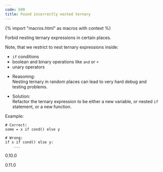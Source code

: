 ```yaml
---
code: 509
title: Found incorrectly nested ternary
---
```


{% import "macros.html" as macros with context %}

Forbid nesting ternary expressions in certain places.

Note, that we restrict to nest ternary expressions inside:

  - `if` conditions
  - boolean and binary operations like `and` or `+`
  - unary operators

<!-- end list -->

  - Reasoning:  
    Nesting ternary in random places can lead to very hard debug and
    testing problems.

  - Solution:  
    Refactor the ternary expression to be either a new variable, or
    nested `if` statement, or a new function.

Example:

    # Correct:
    some = x if cond() else y
    
    # Wrong:
    if x if cond() else y:
        ...

<div class="versionadded">

0.10.0

</div>

<div class="versionchanged">

0.11.0

</div>